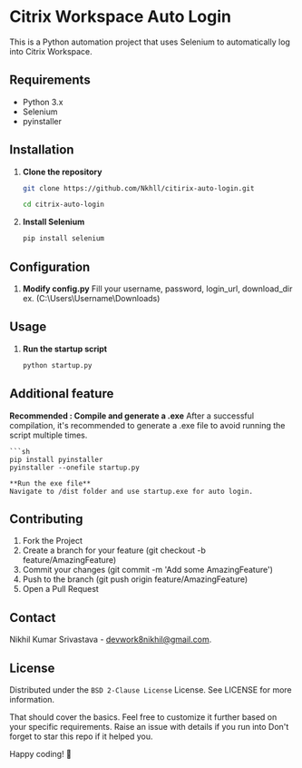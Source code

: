 # Citrix Workspace Auto Login

This is a Python automation project that uses Selenium to automatically log into Citrix Workspace.

## Requirements

- Python 3.x
- Selenium
- pyinstaller

## Installation

1. **Clone the repository**
    ```sh
    git clone https://github.com/Nkhll/citirix-auto-login.git

   cd citrix-auto-login

2. **Install Selenium**
    ```sh
    pip install selenium

## Configuration

1. **Modify config.py**
    Fill your username, password, login_url, download_dir ex. (C:\\Users\\Username\\Downloads)

## Usage

1. **Run the startup script**
    ```sh
    python startup.py

## Additional feature

**Recommended : Compile and generate a .exe**
After a successful compilation, it's recommended to generate a .exe file to avoid running the script multiple times.

    ```sh
    pip install pyinstaller
    pyinstaller --onefile startup.py

    **Run the exe file**
    Navigate to /dist folder and use startup.exe for auto login.

## Contributing

1. Fork the Project
2. Create a branch for your feature (git checkout -b feature/AmazingFeature)
3. Commit your changes (git commit -m 'Add some AmazingFeature')
4. Push to the branch (git push origin feature/AmazingFeature)
5. Open a Pull Request

## Contact
Nikhil Kumar Srivastava - devwork8nikhil@gmail.com.

## License
Distributed under the `BSD 2-Clause License` License. See LICENSE for more information.

That should cover the basics. Feel free to customize it further based on your specific requirements.
Raise an issue with details if you run into
Don't forget to star this repo if it helped you.

Happy coding! 🚀

